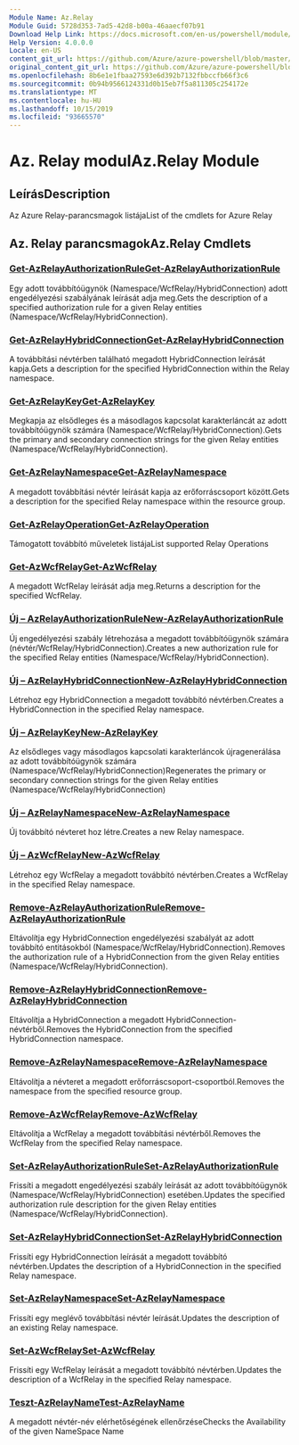 ```yaml
---
Module Name: Az.Relay
Module Guid: 5728d353-7ad5-42d8-b00a-46aaecf07b91
Download Help Link: https://docs.microsoft.com/en-us/powershell/module/az.relay
Help Version: 4.0.0.0
Locale: en-US
content_git_url: https://github.com/Azure/azure-powershell/blob/master/src/Relay/Relay/help/Az.Relay.md
original_content_git_url: https://github.com/Azure/azure-powershell/blob/master/src/Relay/Relay/help/Az.Relay.md
ms.openlocfilehash: 8b6e1e1fbaa27593e6d392b7132fbbccfb66f3c6
ms.sourcegitcommit: 0b94b9566124331d0b15eb7f5a811305c254172e
ms.translationtype: MT
ms.contentlocale: hu-HU
ms.lasthandoff: 10/15/2019
ms.locfileid: "93665570"
---
```

# <span data-ttu-id="26ffd-101">Az. Relay modul</span><span class="sxs-lookup"><span data-stu-id="26ffd-101">Az.Relay Module</span></span>
## <span data-ttu-id="26ffd-102">Leírás</span><span class="sxs-lookup"><span data-stu-id="26ffd-102">Description</span></span>
<span data-ttu-id="26ffd-103">Az Azure Relay-parancsmagok listája</span><span class="sxs-lookup"><span data-stu-id="26ffd-103">List of the cmdlets for Azure Relay</span></span>

## <span data-ttu-id="26ffd-104">Az. Relay parancsmagok</span><span class="sxs-lookup"><span data-stu-id="26ffd-104">Az.Relay Cmdlets</span></span>
### [<span data-ttu-id="26ffd-105">Get-AzRelayAuthorizationRule</span><span class="sxs-lookup"><span data-stu-id="26ffd-105">Get-AzRelayAuthorizationRule</span></span>](Get-AzRelayAuthorizationRule.md)
<span data-ttu-id="26ffd-106">Egy adott továbbítóügynök (Namespace/WcfRelay/HybridConnection) adott engedélyezési szabályának leírását adja meg.</span><span class="sxs-lookup"><span data-stu-id="26ffd-106">Gets the description of a specified authorization rule for a given Relay entities (Namespace/WcfRelay/HybridConnection).</span></span>

### [<span data-ttu-id="26ffd-107">Get-AzRelayHybridConnection</span><span class="sxs-lookup"><span data-stu-id="26ffd-107">Get-AzRelayHybridConnection</span></span>](Get-AzRelayHybridConnection.md)
<span data-ttu-id="26ffd-108">A továbbítási névtérben található megadott HybridConnection leírását kapja.</span><span class="sxs-lookup"><span data-stu-id="26ffd-108">Gets a description for the specified HybridConnection within the Relay namespace.</span></span>

### [<span data-ttu-id="26ffd-109">Get-AzRelayKey</span><span class="sxs-lookup"><span data-stu-id="26ffd-109">Get-AzRelayKey</span></span>](Get-AzRelayKey.md)
<span data-ttu-id="26ffd-110">Megkapja az elsődleges és a másodlagos kapcsolat karakterláncát az adott továbbítóügynök számára (Namespace/WcfRelay/HybridConnection).</span><span class="sxs-lookup"><span data-stu-id="26ffd-110">Gets the primary and secondary connection strings for the given Relay entities (Namespace/WcfRelay/HybridConnection).</span></span>

### [<span data-ttu-id="26ffd-111">Get-AzRelayNamespace</span><span class="sxs-lookup"><span data-stu-id="26ffd-111">Get-AzRelayNamespace</span></span>](Get-AzRelayNamespace.md)
<span data-ttu-id="26ffd-112">A megadott továbbítási névtér leírását kapja az erőforráscsoport között.</span><span class="sxs-lookup"><span data-stu-id="26ffd-112">Gets a description for the specified Relay namespace within the resource group.</span></span>

### [<span data-ttu-id="26ffd-113">Get-AzRelayOperation</span><span class="sxs-lookup"><span data-stu-id="26ffd-113">Get-AzRelayOperation</span></span>](Get-AzRelayOperation.md)
<span data-ttu-id="26ffd-114">Támogatott továbbító műveletek listája</span><span class="sxs-lookup"><span data-stu-id="26ffd-114">List supported Relay Operations</span></span>

### [<span data-ttu-id="26ffd-115">Get-AzWcfRelay</span><span class="sxs-lookup"><span data-stu-id="26ffd-115">Get-AzWcfRelay</span></span>](Get-AzWcfRelay.md)
<span data-ttu-id="26ffd-116">A megadott WcfRelay leírását adja meg.</span><span class="sxs-lookup"><span data-stu-id="26ffd-116">Returns a description for the specified WcfRelay.</span></span>

### [<span data-ttu-id="26ffd-117">Új – AzRelayAuthorizationRule</span><span class="sxs-lookup"><span data-stu-id="26ffd-117">New-AzRelayAuthorizationRule</span></span>](New-AzRelayAuthorizationRule.md)
<span data-ttu-id="26ffd-118">Új engedélyezési szabály létrehozása a megadott továbbítóügynök számára (névtér/WcfRelay/HybridConnection).</span><span class="sxs-lookup"><span data-stu-id="26ffd-118">Creates a new authorization rule for the specified Relay entities (Namespace/WcfRelay/HybridConnection).</span></span>

### [<span data-ttu-id="26ffd-119">Új – AzRelayHybridConnection</span><span class="sxs-lookup"><span data-stu-id="26ffd-119">New-AzRelayHybridConnection</span></span>](New-AzRelayHybridConnection.md)
<span data-ttu-id="26ffd-120">Létrehoz egy HybridConnection a megadott továbbító névtérben.</span><span class="sxs-lookup"><span data-stu-id="26ffd-120">Creates a HybridConnection in the specified Relay namespace.</span></span>

### [<span data-ttu-id="26ffd-121">Új – AzRelayKey</span><span class="sxs-lookup"><span data-stu-id="26ffd-121">New-AzRelayKey</span></span>](New-AzRelayKey.md)
<span data-ttu-id="26ffd-122">Az elsődleges vagy másodlagos kapcsolati karakterláncok újragenerálása az adott továbbítóügynök számára (Namespace/WcfRelay/HybridConnection)</span><span class="sxs-lookup"><span data-stu-id="26ffd-122">Regenerates the primary or secondary connection strings for the given Relay entities (Namespace/WcfRelay/HybridConnection)</span></span>

### [<span data-ttu-id="26ffd-123">Új – AzRelayNamespace</span><span class="sxs-lookup"><span data-stu-id="26ffd-123">New-AzRelayNamespace</span></span>](New-AzRelayNamespace.md)
<span data-ttu-id="26ffd-124">Új továbbító névteret hoz létre.</span><span class="sxs-lookup"><span data-stu-id="26ffd-124">Creates a new Relay namespace.</span></span>

### [<span data-ttu-id="26ffd-125">Új – AzWcfRelay</span><span class="sxs-lookup"><span data-stu-id="26ffd-125">New-AzWcfRelay</span></span>](New-AzWcfRelay.md)
<span data-ttu-id="26ffd-126">Létrehoz egy WcfRelay a megadott továbbító névtérben.</span><span class="sxs-lookup"><span data-stu-id="26ffd-126">Creates a WcfRelay in the specified Relay namespace.</span></span>

### [<span data-ttu-id="26ffd-127">Remove-AzRelayAuthorizationRule</span><span class="sxs-lookup"><span data-stu-id="26ffd-127">Remove-AzRelayAuthorizationRule</span></span>](Remove-AzRelayAuthorizationRule.md)
<span data-ttu-id="26ffd-128">Eltávolítja egy HybridConnection engedélyezési szabályát az adott továbbító entitásokból (Namespace/WcfRelay/HybridConnection).</span><span class="sxs-lookup"><span data-stu-id="26ffd-128">Removes the authorization rule of a HybridConnection from the given Relay entities (Namespace/WcfRelay/HybridConnection).</span></span>

### [<span data-ttu-id="26ffd-129">Remove-AzRelayHybridConnection</span><span class="sxs-lookup"><span data-stu-id="26ffd-129">Remove-AzRelayHybridConnection</span></span>](Remove-AzRelayHybridConnection.md)
<span data-ttu-id="26ffd-130">Eltávolítja a HybridConnection a megadott HybridConnection-névtérből.</span><span class="sxs-lookup"><span data-stu-id="26ffd-130">Removes the HybridConnection from the specified HybridConnection namespace.</span></span>

### [<span data-ttu-id="26ffd-131">Remove-AzRelayNamespace</span><span class="sxs-lookup"><span data-stu-id="26ffd-131">Remove-AzRelayNamespace</span></span>](Remove-AzRelayNamespace.md)
<span data-ttu-id="26ffd-132">Eltávolítja a névteret a megadott erőforráscsoport-csoportból.</span><span class="sxs-lookup"><span data-stu-id="26ffd-132">Removes the namespace from the specified resource group.</span></span> 

### [<span data-ttu-id="26ffd-133">Remove-AzWcfRelay</span><span class="sxs-lookup"><span data-stu-id="26ffd-133">Remove-AzWcfRelay</span></span>](Remove-AzWcfRelay.md)
<span data-ttu-id="26ffd-134">Eltávolítja a WcfRelay a megadott továbbítási névtérből.</span><span class="sxs-lookup"><span data-stu-id="26ffd-134">Removes the WcfRelay from the specified Relay namespace.</span></span>

### [<span data-ttu-id="26ffd-135">Set-AzRelayAuthorizationRule</span><span class="sxs-lookup"><span data-stu-id="26ffd-135">Set-AzRelayAuthorizationRule</span></span>](Set-AzRelayAuthorizationRule.md)
<span data-ttu-id="26ffd-136">Frissíti a megadott engedélyezési szabály leírását az adott továbbítóügynök (Namespace/WcfRelay/HybridConnection) esetében.</span><span class="sxs-lookup"><span data-stu-id="26ffd-136">Updates the specified authorization rule description for the given Relay entities (Namespace/WcfRelay/HybridConnection).</span></span>

### [<span data-ttu-id="26ffd-137">Set-AzRelayHybridConnection</span><span class="sxs-lookup"><span data-stu-id="26ffd-137">Set-AzRelayHybridConnection</span></span>](Set-AzRelayHybridConnection.md)
<span data-ttu-id="26ffd-138">Frissíti egy HybridConnection leírását a megadott továbbító névtérben.</span><span class="sxs-lookup"><span data-stu-id="26ffd-138">Updates the description of a HybridConnection in the specified Relay namespace.</span></span>

### [<span data-ttu-id="26ffd-139">Set-AzRelayNamespace</span><span class="sxs-lookup"><span data-stu-id="26ffd-139">Set-AzRelayNamespace</span></span>](Set-AzRelayNamespace.md)
<span data-ttu-id="26ffd-140">Frissíti egy meglévő továbbítási névtér leírását.</span><span class="sxs-lookup"><span data-stu-id="26ffd-140">Updates the description of an existing Relay namespace.</span></span>

### [<span data-ttu-id="26ffd-141">Set-AzWcfRelay</span><span class="sxs-lookup"><span data-stu-id="26ffd-141">Set-AzWcfRelay</span></span>](Set-AzWcfRelay.md)
<span data-ttu-id="26ffd-142">Frissíti egy WcfRelay leírását a megadott továbbító névtérben.</span><span class="sxs-lookup"><span data-stu-id="26ffd-142">Updates the description of a WcfRelay in the specified Relay namespace.</span></span>

### [<span data-ttu-id="26ffd-143">Teszt-AzRelayName</span><span class="sxs-lookup"><span data-stu-id="26ffd-143">Test-AzRelayName</span></span>](Test-AzRelayName.md)
<span data-ttu-id="26ffd-144">A megadott névtér-név elérhetőségének ellenőrzése</span><span class="sxs-lookup"><span data-stu-id="26ffd-144">Checks the Availability of the given NameSpace Name</span></span>

